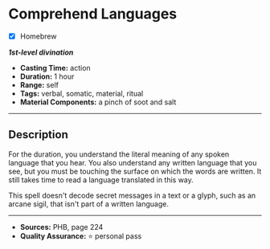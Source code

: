 # Comprehend Languages
- [x] Homebrew

***1st-level divination***
- **Casting Time:** action
- **Duration:** 1 hour
- **Range:** self
- **Tags:** verbal, somatic, material, ritual
- **Material Components:** a pinch of soot and salt

---

## Description
For the duration, you understand the literal meaning of any spoken language that you hear.
You also understand any written language that you see, but you must be touching the surface on which the words are written.
It still takes time to read a language translated in this way.

This spell doesn't decode secret messages in a text or a glyph, such as an arcane sigil, that isn't part of a written language.

---

- **Sources:** PHB, page 224
- **Quality Assurance:** :star: personal pass
